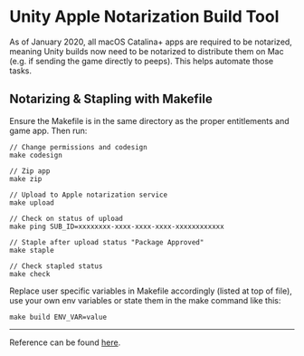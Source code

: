 # Unity Apple Notarization Build Tool
As of January 2020, all macOS Catalina+ apps are required to be notarized, meaning Unity builds now need to be notarized to distribute them on Mac (e.g. if sending the game directly to peeps). This helps automate those tasks.

## Notarizing & Stapling with Makefile
Ensure the Makefile is in the same directory as the proper entitlements and game app. Then run:

```
// Change permissions and codesign
make codesign

// Zip app
make zip

// Upload to Apple notarization service
make upload

// Check on status of upload
make ping SUB_ID=xxxxxxxx-xxxx-xxxx-xxxx-xxxxxxxxxxxx

// Staple after upload status "Package Approved"
make staple

// Check stapled status
make check
```
Replace user specific variables in Makefile accordingly (listed at top of file), use your own env variables or state them in the make command like this:
```
make build ENV_VAR=value
```
---

Reference can be found [here](https://gist.github.com/dpid/270bdb6c1011fe07211edf431b2d0fe4).
